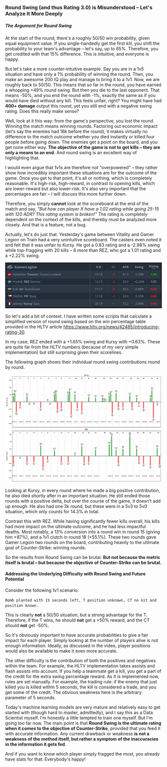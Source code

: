 ### Round Swing (and thus Rating 3.0) is Misunderstood – Let's Analyze It More Deeply

##### The Argument for Round Swing

At the start of the round, there's a roughly 50/50 win probability, given equal equipment value. If you single-handedly get the first kill, you shift the probability to your team's advantage – let's say, up to 65%. Therefore, you get credited with that 15% difference. This is intuitive, and everyone is happy.

But let's take a more counter-intuitive example. Say you are in a 1v5 situation and have only a 1% probability of winning the round. Then, you make an awesome 200 IQ play and manage to bring it to a 1v1. Now, we are roughly back to 50/50. This means that so far in the round, you have earned a whopping +49% round swing. But then you die to the last opponent. That means -50%, and you end the round with -1%, exactly the same as if you would have died without any kill. This feels unfair, right? You might have had **400+ damage** output this round, yet you still end with a negative swing rating. Does this really make sense?

Well, look at it this way: from the game's perspective, you lost the round. Winning the match means winning rounds. Factoring out economic impact (let's say the enemies had 16k before the round), it makes virtually no difference to the match outcome whether you died instantly or killed four people before going down. The enemies get a point on the board, and you get none either way. **The objective of the game is not to get kills – they are only a means to an end.** And round swing is an excellent way of highlighting that.

I would even argue that 1v1s are therefore not "overpowered" – they rather show how incredibly important these situations are for the outcome of the game. Once you get to that point, it's all or nothing, which is completely reasonable. It's high-risk, high-reward, in contrast to opening kills, which are lower-reward but also lower-risk. It's also very important that the percentages are fair – I will discuss this more further down.

Therefore, you simply **cannot** look at the scoreboard at the end of the match and say, _"But how can player X have a 1.02 rating while going 25-15 with 120 ADR? This rating system is broken!"_ The rating is completely dependent on the context of the kills, and thereby must be analyzed more closely. And that is a feature, not a bug.

Actually, let's do just that. Yesterday's game between Vitality and Gamer Legion on Train had a very unintuitive scoreboard. The casters even noted it and felt that it was unfair to Kursy. He got a 0.83 rating and a -2.98% swing while top-fragging with 20 kills – 8 more than REZ, who got a 1.01 rating and a +2.22% swing.

![Scoreboard](scoreboard.png)

So let's add a bit of context. I have written some scripts that calculate a simplified version of round swing based on the win percentage table provided in the HLTV article https://www.hltv.org/news/42485/introducing-rating-30.

In my case, REZ ended with a +1.65% swing and Kursy with +0.63%. These are quite far from the HLTV numbers (because of my very simple implementation) but still surprising given their scorelines.

The following graph shows their individual round swing contributions round by round.

![Comparison](comparison.png)

Looking at Kursy, in every round where he made a big positive contribution, he also died shortly after in an important situation. He still ended those rounds with a positive delta, but over the course of the game, it doesn't add up enough. He also had one 3k round, but these were in a 5v3 to 5v0 situation, which only counts for 14.3% in total.

Contrast this with REZ. While having significantly fewer kills overall, his kills had more impact on the ultimate outcome, and he had less impactful deaths. Most notably, a 13% conversion into a round win in round 15 (giving him +87%), and a 1v1 clutch in round 18 (+55.1%). These two rounds gave Gamer Legion two rounds on the board, contributing heavily to the ultimate goal of Counter-Strike: winning rounds.

So the results from Round Swing can be brutal. **But not because the metric itself is brutal – but because the objective of Counter-Strike can be brutal.**

#### Addressing the Underlying Difficulty with Round Swing and Future Potential

Consider the following 1v1 scenario:

`Bomb planted with 15 seconds left, T position unknown, CT no kit and position known.`

This is clearly **not** a 50/50 situation, but a strong advantage for the T. Therefore, if the T wins, he should **not** get a +50% reward, and the CT should **not** get -50%.

So it's obviously important to have accurate probabilities to give a fair impact for each player. Simply looking at the number of players alive is not enough information. Ideally, as discussed in the video, player positions would also be available to make it even more accurate.

The other difficulty is the contribution of both the positives and negatives within the team. For example, the HLTV implementation takes assists and flash assists into account. If you help a teammate get a kill, you get a part of the credit for the extra swing percentage reward. As it is implemented now, rules are set manually. For example, the trading rule: if the enemy that just killed you is killed within 5 seconds, the kill is considered a trade, and you get some of the credit. The obvious weakness here is the arbitrary parameter of 5 seconds.

Today's machine learning models are very mature and relatively easy to get started with (though hard to master, admittedly), and I say this as a Data Scientist myself. I'm honestly a little tempted to train one myself. But I'm going too far now. The main point is that **Round Swing is the ultimate rating when it comes to the objective of Counter-Strike**, provided that you feed it with accurate information. Any current drawback or weakness **is not a weakness of the method itself, but rather a symptom of the inaccuracies in the information it gets fed**.

And if you want to know which player simply fragged the most, you already have stats for that. Everybody's happy!
